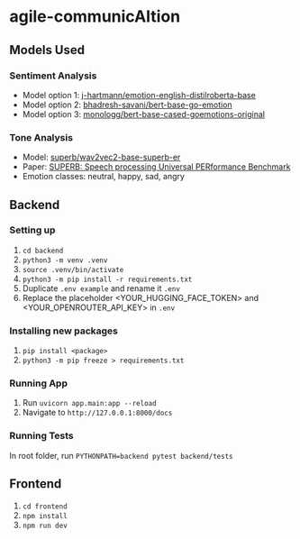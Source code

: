 # agile-communicAItion

## Models Used

### Sentiment Analysis

- Model option 1: [j-hartmann/emotion-english-distilroberta-base](https://huggingface.co/j-hartmann/emotion-english-distilroberta-base)
- Model option 2: [bhadresh-savani/bert-base-go-emotion](https://huggingface.co/bhadresh-savani/bert-base-go-emotion)
- Model option 3: [monologg/bert-base-cased-goemotions-original](https://huggingface.co/monologg/bert-base-cased-goemotions-original)

### Tone Analysis

- Model: [superb/wav2vec2-base-superb-er](https://huggingface.co/superb/wav2vec2-base-superb-er)
- Paper: [SUPERB: Speech processing Universal PERformance Benchmark](https://arxiv.org/abs/2105.01051)
- Emotion classes: neutral, happy, sad, angry


## Backend 

### Setting up

1. `cd backend`
2. `python3 -m venv .venv`
3. `source .venv/bin/activate`
4. `python3 -m pip install -r requirements.txt`
5. Duplicate `.env example` and rename it `.env`
6. Replace the placeholder <YOUR_HUGGING_FACE_TOKEN> and <YOUR_OPENROUTER_API_KEY> in `.env`

### Installing new packages

1. `pip install <package>`
2. `python3 -m pip freeze > requirements.txt`

### Running App

1. Run `uvicorn app.main:app --reload`
2. Navigate to `http://127.0.0.1:8000/docs`
  
### Running Tests

In root folder, run `PYTHONPATH=backend pytest backend/tests`


## Frontend

1. `cd frontend`
2. `npm install`
3. `npm run dev`

